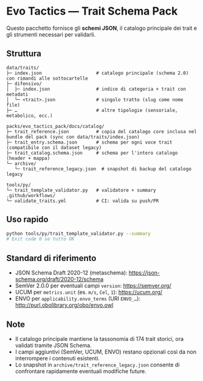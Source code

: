 # Evo Tactics — Trait Schema Pack

Questo pacchetto fornisce gli **schemi JSON**, il catalogo principale dei trait e gli strumenti
necessari per validarli.

## Struttura
```text
data/traits/
├─ index.json                    # catalogo principale (schema 2.0) con rimandi alle sottocartelle
├─ difensivo/
│  ├─ index.json                 # indice di categoria + trait con metadati
│  └─ <trait>.json               # singolo tratto (slug come nome file)
├─ …                             # altre tipologie (sensoriale, metabolico, ecc.)

packs/evo_tactics_pack/docs/catalog/
├─ trait_reference.json          # copia del catalogo core inclusa nel bundle del pack (sync con data/traits/index.json)
├─ trait_entry.schema.json       # schema per ogni voce trait (compatibile con il dataset legacy)
├─ trait_catalog.schema.json     # schema per l'intero catalogo (header + mappa)
└─ archive/
   └─ trait_reference_legacy.json  # snapshot di backup del catalogo legacy

tools/py/
└─ trait_template_validator.py   # validatore + summary
.github/workflows/
└─ validate_traits.yml           # CI: valida su push/PR
```

## Uso rapido
```bash
python tools/py/trait_template_validator.py --summary
# Exit code 0 se tutto OK
```

## Standard di riferimento

* JSON Schema Draft 2020-12 (metaschema): <https://json-schema.org/draft/2020-12/schema>
* SemVer 2.0.0 per eventuali campi `version`: <https://semver.org/>
* UCUM per `metrics.unit` (es. `m/s`, `Cel`, `1`): <https://ucum.org/>
* ENVO per `applicability.envo_terms` (URI `ENVO_…`): <http://purl.obolibrary.org/obo/envo.owl>

## Note

* Il catalogo principale mantiene la tassonomia di 174 trait storici, ora validati tramite JSON Schema.
* I campi aggiuntivi (SemVer, UCUM, ENVO) restano opzionali così da non interrompere i contenuti esistenti.
* Lo snapshot in `archive/trait_reference_legacy.json` consente di confrontare rapidamente eventuali modifiche future.
